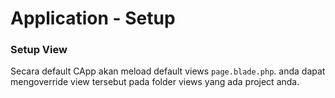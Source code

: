 # Application - Setup
### Setup View

Secara default CApp akan meload default views `page.blade.php`. anda dapat mengoverride view tersebut pada folder views yang ada project anda.
